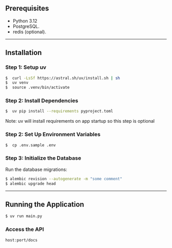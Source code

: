 ## Prerequisites

- Python 3.12
- PostgreSQL.
- redis (optional).
---

## Installation

### Step 1: Setup uv
```bash
$  curl -LsSf https://astral.sh/uv/install.sh | sh
$  uv venv
$  source .venv/bin/activate
```


### Step 2: Install Dependencies

```bash
$  uv pip install --requirements pyproject.toml
```
Note: uv will install requirements on app startup so this step is optional



### Step 2: Set Up Environment Variables
```bash
$  cp .env.sample .env
```


### Step 3: Initialize the Database
Run the database migrations:
```bash
$ alembic revision --autogenerate -m "some comment"
$ alembic upgrade head
```

---

## Running the Application

```bash
$ uv run main.py
```

### Access the API
```
host:port/docs
```



